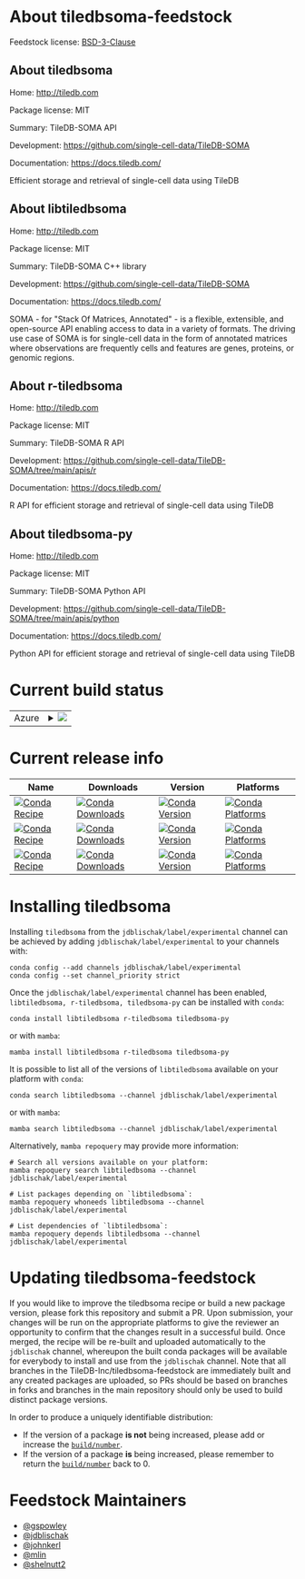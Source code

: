 About tiledbsoma-feedstock
==========================

Feedstock license: [BSD-3-Clause](https://github.com/TileDB-Inc/tiledbsoma-feedstock/blob/main/LICENSE.txt)


About tiledbsoma
----------------

Home: http://tiledb.com

Package license: MIT

Summary: TileDB-SOMA API

Development: https://github.com/single-cell-data/TileDB-SOMA

Documentation: https://docs.tiledb.com/

Efficient storage and retrieval of single-cell data using TileDB

About libtiledbsoma
-------------------

Home: http://tiledb.com

Package license: MIT

Summary: TileDB-SOMA C++ library

Development: https://github.com/single-cell-data/TileDB-SOMA

Documentation: https://docs.tiledb.com/

SOMA - for "Stack Of Matrices, Annotated" - is a flexible, extensible, and open-source API enabling access to data in a variety of formats. The driving use case of SOMA is for single-cell data in the form of annotated matrices where observations are frequently cells and features are genes, proteins, or genomic regions.

About r-tiledbsoma
------------------

Home: http://tiledb.com

Package license: MIT

Summary: TileDB-SOMA R API

Development: https://github.com/single-cell-data/TileDB-SOMA/tree/main/apis/r

Documentation: https://docs.tiledb.com/

R API for efficient storage and retrieval of single-cell data using TileDB

About tiledbsoma-py
-------------------

Home: http://tiledb.com

Package license: MIT

Summary: TileDB-SOMA Python API

Development: https://github.com/single-cell-data/TileDB-SOMA/tree/main/apis/python

Documentation: https://docs.tiledb.com/

Python API for efficient storage and retrieval of single-cell data using TileDB

Current build status
====================


<table>
    
  <tr>
    <td>Azure</td>
    <td>
      <details>
        <summary>
          <a href="https://dev.azure.com/TileDB-Inc/CI/_build/latest?definitionId=43&branchName=main">
            <img src="https://dev.azure.com/TileDB-Inc/CI/_apis/build/status/tiledbsoma-feedstock?branchName=main">
          </a>
        </summary>
        <table>
          <thead><tr><th>Variant</th><th>Status</th></tr></thead>
          <tbody><tr>
              <td>linux_aarch64</td>
              <td>
                <a href="https://dev.azure.com/TileDB-Inc/CI/_build/latest?definitionId=43&branchName=main">
                  <img src="https://dev.azure.com/TileDB-Inc/CI/_apis/build/status/tiledbsoma-feedstock?branchName=main&jobName=linux&configuration=linux%20linux_aarch64_" alt="variant">
                </a>
              </td>
            </tr>
          </tbody>
        </table>
      </details>
    </td>
  </tr>
</table>

Current release info
====================

| Name | Downloads | Version | Platforms |
| --- | --- | --- | --- |
| [![Conda Recipe](https://img.shields.io/badge/recipe-libtiledbsoma-green.svg)](https://anaconda.org/jdblischak/libtiledbsoma) | [![Conda Downloads](https://img.shields.io/conda/dn/jdblischak/libtiledbsoma.svg)](https://anaconda.org/jdblischak/libtiledbsoma) | [![Conda Version](https://img.shields.io/conda/vn/jdblischak/libtiledbsoma.svg)](https://anaconda.org/jdblischak/libtiledbsoma) | [![Conda Platforms](https://img.shields.io/conda/pn/jdblischak/libtiledbsoma.svg)](https://anaconda.org/jdblischak/libtiledbsoma) |
| [![Conda Recipe](https://img.shields.io/badge/recipe-r--tiledbsoma-green.svg)](https://anaconda.org/jdblischak/r-tiledbsoma) | [![Conda Downloads](https://img.shields.io/conda/dn/jdblischak/r-tiledbsoma.svg)](https://anaconda.org/jdblischak/r-tiledbsoma) | [![Conda Version](https://img.shields.io/conda/vn/jdblischak/r-tiledbsoma.svg)](https://anaconda.org/jdblischak/r-tiledbsoma) | [![Conda Platforms](https://img.shields.io/conda/pn/jdblischak/r-tiledbsoma.svg)](https://anaconda.org/jdblischak/r-tiledbsoma) |
| [![Conda Recipe](https://img.shields.io/badge/recipe-tiledbsoma--py-green.svg)](https://anaconda.org/jdblischak/tiledbsoma-py) | [![Conda Downloads](https://img.shields.io/conda/dn/jdblischak/tiledbsoma-py.svg)](https://anaconda.org/jdblischak/tiledbsoma-py) | [![Conda Version](https://img.shields.io/conda/vn/jdblischak/tiledbsoma-py.svg)](https://anaconda.org/jdblischak/tiledbsoma-py) | [![Conda Platforms](https://img.shields.io/conda/pn/jdblischak/tiledbsoma-py.svg)](https://anaconda.org/jdblischak/tiledbsoma-py) |

Installing tiledbsoma
=====================

Installing `tiledbsoma` from the `jdblischak/label/experimental` channel can be achieved by adding `jdblischak/label/experimental` to your channels with:

```
conda config --add channels jdblischak/label/experimental
conda config --set channel_priority strict
```

Once the `jdblischak/label/experimental` channel has been enabled, `libtiledbsoma, r-tiledbsoma, tiledbsoma-py` can be installed with `conda`:

```
conda install libtiledbsoma r-tiledbsoma tiledbsoma-py
```

or with `mamba`:

```
mamba install libtiledbsoma r-tiledbsoma tiledbsoma-py
```

It is possible to list all of the versions of `libtiledbsoma` available on your platform with `conda`:

```
conda search libtiledbsoma --channel jdblischak/label/experimental
```

or with `mamba`:

```
mamba search libtiledbsoma --channel jdblischak/label/experimental
```

Alternatively, `mamba repoquery` may provide more information:

```
# Search all versions available on your platform:
mamba repoquery search libtiledbsoma --channel jdblischak/label/experimental

# List packages depending on `libtiledbsoma`:
mamba repoquery whoneeds libtiledbsoma --channel jdblischak/label/experimental

# List dependencies of `libtiledbsoma`:
mamba repoquery depends libtiledbsoma --channel jdblischak/label/experimental
```




Updating tiledbsoma-feedstock
=============================

If you would like to improve the tiledbsoma recipe or build a new
package version, please fork this repository and submit a PR. Upon submission,
your changes will be run on the appropriate platforms to give the reviewer an
opportunity to confirm that the changes result in a successful build. Once
merged, the recipe will be re-built and uploaded automatically to the
`jdblischak` channel, whereupon the built conda packages will be available for
everybody to install and use from the `jdblischak` channel.
Note that all branches in the TileDB-Inc/tiledbsoma-feedstock are
immediately built and any created packages are uploaded, so PRs should be based
on branches in forks and branches in the main repository should only be used to
build distinct package versions.

In order to produce a uniquely identifiable distribution:
 * If the version of a package **is not** being increased, please add or increase
   the [``build/number``](https://docs.conda.io/projects/conda-build/en/latest/resources/define-metadata.html#build-number-and-string).
 * If the version of a package **is** being increased, please remember to return
   the [``build/number``](https://docs.conda.io/projects/conda-build/en/latest/resources/define-metadata.html#build-number-and-string)
   back to 0.

Feedstock Maintainers
=====================

* [@gspowley](https://github.com/gspowley/)
* [@jdblischak](https://github.com/jdblischak/)
* [@johnkerl](https://github.com/johnkerl/)
* [@mlin](https://github.com/mlin/)
* [@shelnutt2](https://github.com/shelnutt2/)

